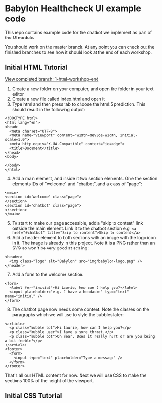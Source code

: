 # Babylon Healthcheck UI example code

This repo contains example code for the chatbot we implement as part of the UI module.

You should work on the master branch. At any point you can check out the finished branches to see how it should look at the end of each workshop.

## Initial HTML Tutorial

[View completed branch: 1-html-workshop-end](https://github.com/adaapp/ui-babylon/tree/1-html-workshop-end)

1. Create a new folder on your computer, and open the folder in your text editor
2. Create a new file called index.html and open it
3. Type html and then press tab to choose the html:5 prediction. This should result in the following output:

```
<!DOCTYPE html>
<html lang="en">
<head>
  <meta charset="UTF-8">
  <meta name="viewport" content="width=device-width, initial-scale=1.0">
  <meta http-equiv="X-UA-Compatible" content="ie=edge">
  <title>Document</title>
</head>
<body>

</body>
</html>
```

4. Add a main element, and inside it two section elements. Give the section elements IDs of "welcome" and "chatbot", and a class of "page":

```
<main>
<section id="welcome" class="page">
</section>
<section id="chatbot" class="page">
</section>
</main>
```

5. To start to make our page accessible, add a "skip to content" link outside the main element. Link it to the chatbot section e.g. `<a href="#chatbot" title="Skip to content">Skip to content</a>`
6. Add a header element to both sections with an image with the logo icon in it. The image is already in this project. Note it is a PNG rather than an  SVG so won't be very good at scaling:

````
<header>
  <img class="logo" alt="Babylon" src="img/babylon-logo.png" />
</header>

````

7. Add a form to the welcome section.

```
<form>
  <label for="initial">Hi Laurie, how can I help you?</label>
  <input placeholder="e.g. I have a headache" type="text" name="initial" />
</form>
```
8. The chatbot page now needs some content. Note the classes on the paragraphs which we will use to style the bubbles later:

```
<article>
  <p class="bubble bot">Hi Laurie, how can I help you?</p>
  <p class="bubble user">I have a sore throat.</p>
  <p class="bubble bot">Oh dear. Does it really hurt or are you being a bit feeble?</p>
</article>
<footer>
  <form>
    <input type="text" placeholder="Type a message" />
  </form>
</footer>
```
That's all our HTML content for now. Next we will use CSS to make the sections 100% of the height of the viewport.



## Initial CSS Tutorial